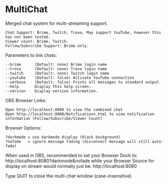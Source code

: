 # MultiChat
 Merged chat system for multi-streaming support.

    Chat Support: Brime, Twitch, Trovo. May support YouTube, however this has not been tested.
    Viewer count: Brime, Twitch.
    Follow/Subscribe Support: Brime only.

Parameters to link chats:

    --brime      (Default: none) Brime login name
    --trovo      (Default: none) Trovo login name
    --twitch     (Default: none) Twitch login name
    --youtube    (Default: false) Activate YouTube connection
    --verbose    (Default: false) Prints all messages to standard output.
    --help       Display this help screen.
    --version    Display version information.

OBS Browser Links:

    Open http://localhost:8080 to view the combined chat
    Open http://localhost:8080/Notifications.html to view notification information (Follow/Subscribe/Viewer Count)

Browser Options: 

    ?darkmode = use darkmode display (black background)
    ?nofade   = ignore message fading (disconnect message will still auto-fade)
         
When used in OBS, recommended to set your Browser Dock to: http://localhost:8080?darkmode&nofade while your Browser Source for
display on stream would normally just be: http://localhost:8080

Type QUIT to close the multi-chat window (case-insensitive)
